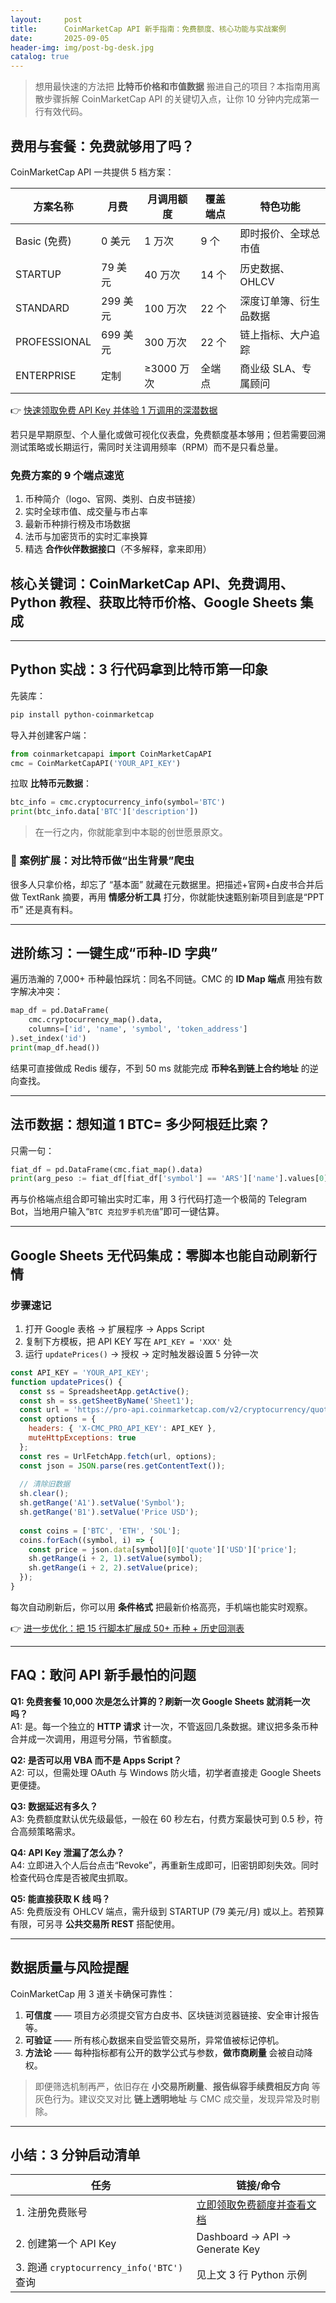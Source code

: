 ```yaml
---
layout:     post
title:      CoinMarketCap API 新手指南：免费额度、核心功能与实战案例
date:       2025-09-05
header-img: img/post-bg-desk.jpg
catalog: true
---
```


> 想用最快速的方法把 **比特币价格和市值数据** 搬进自己的项目？本指南用离散步骤拆解 CoinMarketCap API 的关键切入点，让你 10 分钟内完成第一行有效代码。

## 费用与套餐：免费就够用了吗？

CoinMarketCap API 一共提供 5 档方案：

| 方案名称   | 月费     | 月调用额度 | 覆盖端点 | 特色功能               |
|------------|----------|------------|----------|------------------------|
| Basic (免费) | 0 美元   | 1 万次     | 9 个     | 即时报价、全球总市值   |
| STARTUP    | 79 美元  | 40 万次    | 14 个    | 历史数据、OHLCV        |
| STANDARD   | 299 美元 | 100 万次   | 22 个    | 深度订单簿、衍生品数据 |
| PROFESSIONAL | 699 美元 | 300 万次   | 22 个    | 链上指标、大户追踪     |
| ENTERPRISE | 定制    | ≥3000 万次 | 全端点   | 商业级 SLA、专属顾问   |

👉 [快速领取免费 API Key 并体验 1 万调用的深潜数据](https://okxdog.com/)

若只是早期原型、个人量化或做可视化仪表盘，免费额度基本够用；但若需要回溯测试策略或长期运行，需同时关注调用频率（RPM）而不是只看总量。

### 免费方案的 9 个端点速览

1. 币种简介（logo、官网、类别、白皮书链接）  
2. 实时全球市值、成交量与市占率  
3. 最新币种排行榜及市场数据  
4. 法币与加密货币的实时汇率换算  
5. 精选 **合作伙伴数据接口**（不多解释，拿来即用）  

## 核心关键词：CoinMarketCap API、免费调用、Python 教程、获取比特币价格、Google Sheets 集成

---

## Python 实战：3 行代码拿到比特币第一印象

先装库：

```bash
pip install python-coinmarketcap
```

导入并创建客户端：

```python
from coinmarketcapapi import CoinMarketCapAPI
cmc = CoinMarketCapAPI('YOUR_API_KEY')
```

拉取 **比特币元数据**：

```python
btc_info = cmc.cryptocurrency_info(symbol='BTC')
print(btc_info.data['BTC']['description'])
```

> 在一行之内，你就能拿到中本聪的创世愿景原文。

### 🧐 案例扩展：对比特币做“出生背景”爬虫

很多人只拿价格，却忘了 “基本面” 就藏在元数据里。把描述+官网+白皮书合并后做 TextRank 摘要，再用 **情感分析工具** 打分，你就能快速甄别新项目到底是“PPT 币” 还是真有料。

---

## 进阶练习：一键生成“币种-ID 字典”

遍历浩瀚的 7,000+ 币种最怕踩坑：同名不同链。CMC 的 **ID Map 端点** 用独有数字解决冲突：

```python
map_df = pd.DataFrame(
    cmc.cryptocurrency_map().data,
    columns=['id', 'name', 'symbol', 'token_address']
).set_index('id')
print(map_df.head())
```

结果可直接做成 Redis 缓存，不到 50 ms 就能完成 **币种名到链上合约地址** 的逆向查找。

---

## 法币数据：想知道 1 BTC= 多少阿根廷比索？

只需一句：

```python
fiat_df = pd.DataFrame(cmc.fiat_map().data)
print(arg_peso := fiat_df[fiat_df['symbol'] == 'ARS']['name'].values[0])
```

再与价格端点组合即可输出实时汇率，用 3 行代码打造一个极简的 Telegram Bot，当地用户输入“`BTC 克拉罗手机充值`”即可一键估算。

---

## Google Sheets 无代码集成：零脚本也能自动刷新行情

### 步骤速记

1. 打开 Google 表格 → 扩展程序 → Apps Script  
2. 复制下方模板，把 API KEY 写在 `API_KEY = 'XXX'` 处  
3. 运行 `updatePrices()` → 授权 → 定时触发器设置 5 分钟一次

```javascript
const API_KEY = 'YOUR_API_KEY';
function updatePrices() {
  const ss = SpreadsheetApp.getActive();
  const sh = ss.getSheetByName('Sheet1');
  const url = 'https://pro-api.coinmarketcap.com/v2/cryptocurrency/quotes/latest?symbol=BTC,ETH,SOL';
  const options = {
    headers: { 'X-CMC_PRO_API_KEY': API_KEY },
    muteHttpExceptions: true
  };
  const res = UrlFetchApp.fetch(url, options);
  const json = JSON.parse(res.getContentText());
  
  // 清除旧数据
  sh.clear();
  sh.getRange('A1').setValue('Symbol');
  sh.getRange('B1').setValue('Price USD');
  
  const coins = ['BTC', 'ETH', 'SOL'];
  coins.forEach((symbol, i) => {
    const price = json.data[symbol][0]['quote']['USD']['price'];
    sh.getRange(i + 2, 1).setValue(symbol);
    sh.getRange(i + 2, 2).setValue(price);
  });
}
```

每次自动刷新后，你可以用 **条件格式** 把最新价格高亮，手机端也能实时观察。

👉 [进一步优化：把 15 行脚本扩展成 50+ 币种 + 历史回测表](https://okxdog.com/)

---

## FAQ：敢问 API 新手最怕的问题

**Q1: 免费套餐 10,000 次是怎么计算的？刷新一次 Google Sheets 就消耗一次吗？**  
A1: 是。每一个独立的 **HTTP 请求** 计一次，不管返回几条数据。建议把多条币种合并成一次调用，用逗号分隔，节省额度。

**Q2: 是否可以用 VBA 而不是 Apps Script？**  
A2: 可以，但需处理 OAuth 与 Windows 防火墙，初学者直接走 Google Sheets 更便捷。

**Q3: 数据延迟有多久？**  
A3: 免费额度默认优先级最低，一般在 60 秒左右，付费方案最快可到 0.5 秒，符合高频策略需求。

**Q4: API Key 泄漏了怎么办？**  
A4: 立即进入个人后台点击“Revoke”，再重新生成即可，旧密钥即刻失效。同时检查代码仓库是否被爬虫抓取。

**Q5: 能直接获取 **K 线** 吗？**  
A5: 免费版没有 OHLCV 端点，需升级到 STARTUP (79 美元/月) 或以上。若预算有限，可另寻 **公共交易所 REST** 搭配使用。

---

## 数据质量与风险提醒

CoinMarketCap 用 3 道关卡确保可靠性：

1. **可信度**  —— 项目方必须提交官方白皮书、区块链浏览器链接、安全审计报告等。  
2. **可验证**  —— 所有核心数据来自受监管交易所，异常值被标记停机。  
3. **方法论**  —— 每种指标都有公开的数学公式与参数，**做市商刷量** 会被自动降权。

> 即便筛选机制再严，依旧存在 **小交易所刷量**、**报告纵容手续费相反方向** 等灰色行为。建议交叉对比 **链上透明地址** 与 CMC 成交量，发现异常及时剔除。

---

## 小结：3 分钟启动清单

| 任务                                      | 链接/命令                        |
|-------------------------------------------|----------------------------------|
| 1. 注册免费账号                           | [立即领取免费额度并查看文档](https://okxdog.com/) |
| 2. 创建第一个 API Key                     | Dashboard → API → Generate Key  |
| 3. 跑通 `cryptocurrency_info('BTC')` 查询 | 见上文 3 行 Python 示例          |
